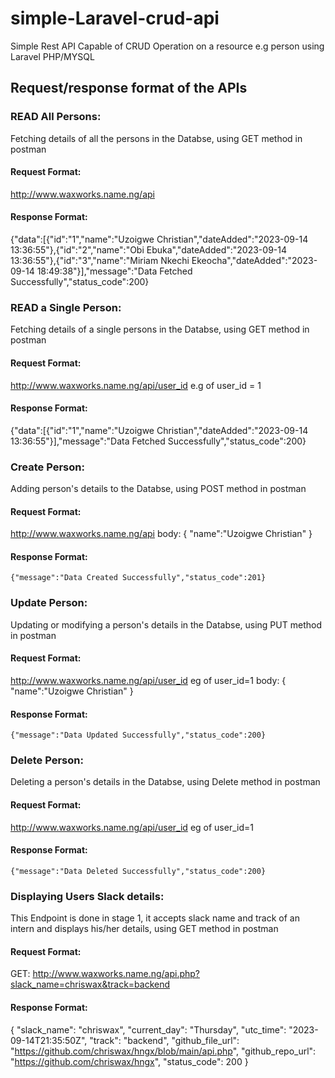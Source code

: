 # simple-Laravel-crud-api
Simple Rest API Capable of CRUD Operation on a resource e.g person using Laravel PHP/MYSQL


## Request/response format of the APIs

### READ All Persons: 
Fetching details of all the persons in the Databse, using GET method in postman
#### Request Format: 
http://www.waxworks.name.ng/api
#### Response Format:
{"data":[{"id":"1","name":"Uzoigwe Christian","dateAdded":"2023-09-14 13:36:55"},{"id":"2","name":"Obi Ebuka","dateAdded":"2023-09-14 13:36:55"},{"id":"3","name":"Miriam Nkechi Ekeocha","dateAdded":"2023-09-14 18:49:38"}],"message":"Data Fetched Successfully","status_code":200}

### READ a Single Person: 
Fetching details of a single persons in the Databse, using GET method in postman
#### Request Format: 
http://www.waxworks.name.ng/api/user_id        e.g of user_id = 1
#### Response Format:
{"data":[{"id":"1","name":"Uzoigwe Christian","dateAdded":"2023-09-14 13:36:55"}],"message":"Data Fetched Successfully","status_code":200}


### Create Person: 
Adding person's details to the Databse, using POST method in postman
#### Request Format: 
http://www.waxworks.name.ng/api
body: {
        "name":"Uzoigwe Christian"
      }
#### Response Format:
    {"message":"Data Created Successfully","status_code":201}
 

### Update Person: 
Updating or modifying a person's details in the Databse, using PUT method in postman
#### Request Format: 
http://www.waxworks.name.ng/api/user_id    eg of user_id=1
body: {
        "name":"Uzoigwe Christian"
      }
#### Response Format:
    {"message":"Data Updated Successfully","status_code":200}


### Delete Person: 
Deleting a person's details in the Databse, using Delete method in postman
#### Request Format: 
http://www.waxworks.name.ng/api/user_id    eg of user_id=1
#### Response Format:
    {"message":"Data Deleted Successfully","status_code":200}

### Displaying Users Slack details: 
This Endpoint is done in stage 1, it accepts slack name and track of an intern and displays his/her details, using GET method in postman
#### Request Format: 
GET: http://www.waxworks.name.ng/api.php?slack_name=chriswax&track=backend
#### Response Format:
   {
    "slack_name": "chriswax",
    "current_day": "Thursday",
    "utc_time": "2023-09-14T21:35:50Z",
    "track": "backend",
    "github_file_url": "https://github.com/chriswax/hngx/blob/main/api.php",
    "github_repo_url": "https://github.com/chriswax/hngx",
    "status_code": 200
 }



